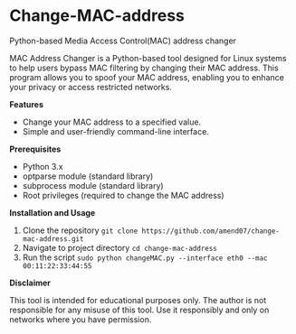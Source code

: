 # Change-MAC-address
Python-based Media Access Control(MAC) address changer

MAC Address Changer is a Python-based tool designed for Linux systems to help users bypass MAC filtering by changing their MAC address. This program allows you to spoof your MAC address, enabling you to enhance your privacy or access restricted networks.

**Features**
- Change your MAC address to a specified value.
- Simple and user-friendly command-line interface.

**Prerequisites**
- Python 3.x
- optparse module (standard library)
- subprocess module (standard library)
- Root privileges (required to change the MAC address)

**Installation and Usage**
1. Clone the repository
` git clone https://github.com/amend07/change-mac-address.git `
2. Navigate to project directory
` cd change-mac-address `
3. Run the script
` sudo python changeMAC.py --interface eth0 --mac 00:11:22:33:44:55 `

**Disclaimer**

This tool is intended for educational purposes only. The author is not responsible for any misuse of this tool. Use it responsibly and only on networks where you have permission.
